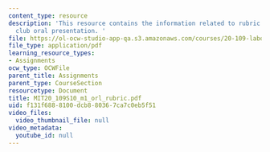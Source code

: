 ```yaml
---
content_type: resource
description: 'This resource contains the information related to rubric for journal
  club oral presentation. '
file: https://ol-ocw-studio-app-qa.s3.amazonaws.com/courses/20-109-laboratory-fundamentals-in-biological-engineering-spring-2010/f131f6888100dcb880367ca7c0eb5f51_MIT20_109S10_m1_orl_rubric.pdf
file_type: application/pdf
learning_resource_types:
- Assignments
ocw_type: OCWFile
parent_title: Assignments
parent_type: CourseSection
resourcetype: Document
title: MIT20_109S10_m1_orl_rubric.pdf
uid: f131f688-8100-dcb8-8036-7ca7c0eb5f51
video_files:
  video_thumbnail_file: null
video_metadata:
  youtube_id: null
---
```

